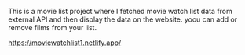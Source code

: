 This is a movie list project where I fetched movie watch list data from          
external API and then display the data on the website. yoou can add or remove films from your list.                                                                                                        
 
https://moviewatchlist1.netlify.app/    

